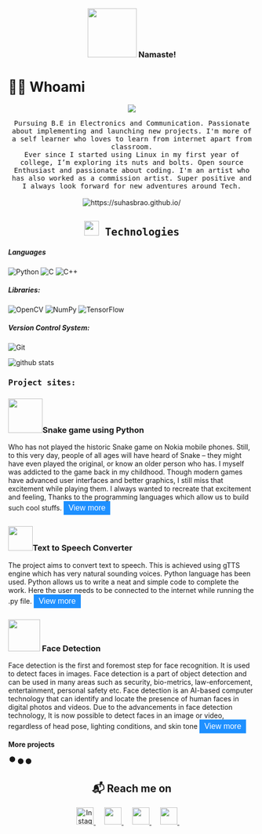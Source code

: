 <h3 align = "center" >
  <img src = "https://i.pinimg.com/originals/d7/bd/f1/d7bdf125ad47c0a85af91b082478a28d.gif" width = 100 height = 100 /> Namaste!
</h3>
<link rel="stylesheet" href="https://fonts.googleapis.com/icon?family=Material+Icons">
<style>
  .btn {
    background-color: DodgerBlue;
    border: none;
    color: white;
    padding: 5px 10px;
    font-size: 16px;
    cursor: pointer;
  }
  /* Darker background on mouse-over */
  .btn:hover {
    background-color: RoyalBlue;
  }
  /* style for material-icons */
  /* ################################################################################*/
  .material-icons {
    font-family: 'Material Icons';
    font-weight: normal;
    font-style: normal;
    font-size: 24px;  
    display: inline-block;
    line-height: 1;
    text-transform: none;
    letter-spacing: normal;
    word-wrap: normal;
    white-space: nowrap;
    direction: ltr;
    -webkit-font-smoothing: antialiased;
    text-rendering: optimizeLegibility;
    /* Support for Firefox. */
    -moz-osx-font-smoothing: grayscale;
    /* Support for IE. */
    font-feature-settings: 'liga';
  }
  .material-icons.md-16 { font-size: 16px; }
  /* Below is used to for go back to top button */
  /* ################################################################################*/
  .back-to-top {
      background-color: #04AA6D;
      color: #FFFFFF;
      opacity: 0;
      transition: opacity .6s ease-in-out;
      z-index: 999;
      position: fixed;
      right: 20px;
      bottom: 20px;
      width: 50px;
      height: 50px;
      box-sizing: border-box;
      border-radius: 50%;
    }
    a.back-to-top {
      font-weight: 1000;
      letter-spacing: 2px;
      font-size: 14px;
      text-transform: uppercase;
      text-align: center;
      line-height: 1.6;
      padding-left: 2px;
      padding-top: 14px;
    }
    .back-to-top:hover, .back-to-top:focus, .back-to-top:visited {
      color: white;
    }
    .back-to-top.show {
      opacity: 1;
    }
  /* side navigation bar */
  /* loader */
  .dots-3 {
    width:50px;
    height:24px;
    background: 
      radial-gradient(circle closest-side,currentColor 90%,#0000) 0%   50%,
      radial-gradient(circle closest-side,currentColor 90%,#0000) 50%  50%,
      radial-gradient(circle closest-side,currentColor 90%,#0000) 100% 50%;
    background-size:calc(100%/3) 12px;
    background-repeat: no-repeat;
    animation:d3 1s infinite linear;
  }
  @keyframes d3 {
      20%{background-position:0%   0%, 50%  50%,100%  50%}
      40%{background-position:0% 100%, 50%   0%,100%  50%}
      60%{background-position:0%  50%, 50% 100%,100%   0%}
      80%{background-position:0%  50%, 50%  50%,100% 100%}
  }
</style>

<a href="https://suhasbrao.github.io/" id="back-to-top" class="back-to-top" style="display: inline;"><i class="material-icons">arrow_upward</i></a>
<!--####################################################-->

<!-- Fades in the button when you scroll down -->
<script>
  var link = document.getElementById("back-to-top");
  var amountScrolled = 250;

  window.addEventListener('scroll', function(e) {
      if ( window.pageYOffset > amountScrolled ) {
          link.classList.add('show');
      } else {
          link.className = 'back-to-top';
      }
  });  
<!-- Scrolls to Top -->
  link.addEventListener('click', function(e) {
      e.preventDefault();

      var distance = 0 - window.pageYOffset;
      var increments = distance/(500/16);
      function animateScroll() {
          window.scrollBy(0, increments);
          if (window.pageYOffset <= document.body.offsetTop) {
              clearInterval(runAnimation);
          }
      };
      // Loop the animation function
      var runAnimation = setInterval(animateScroll, 16);
  });
</script>
 <!-- This function is used to create read more button -->

<p id="about">
  <h1 align="left"> 👨‍💻 Whoami </h1>

  <p align = "center"> 
  <img src = "https://images.weserv.nl/?url=https://raw.githubusercontent.com/SuhasBRao/SuhasBRao.github.io/master/assets/Profile (2).jpg?&h=300&w=300&fit=cover&mask=circle&maxage=7d&l=8" />
  </p>
  <!--https://github.com/neutraltone/awesome-stock-resources/blob/master/img/splash.jpg?raw=true-->

  <p align="center">
    <samp>Pursuing B.E in Electronics and Communication. Passionate about implementing and launching new projects. I'm more of a self learner who loves to learn from internet apart from classroom. <br>Ever since I started using Linux in my first year of college, I’m exploring its nuts and bolts.
    Open source Enthusiast and passionate about coding.
    I'm an artist who has also worked as a commission artist. Super positive and I always look forward for new adventures around Tech.
    </samp>
    <br><br>
    <img src="https://komarev.com/ghpvc/?username=SuhasBRao&color=green&style=flat" color=green alt="https://suhasbrao.github.io/" /> 
    <!--<img src="https://komarev.com/ghpvc/?username=SuhasBRao" color=green alt="https://github.com/SuhasBRao" /> -->
  </p>
</p>
<h2 align = "center" >
 <samp> <img src = "https://image.flaticon.com/icons/png/128/1087/1087840.png" width = 30 height = 30 />
  Technologies
 </samp>
</h2>

##### Languages

  <img alt="Python" src="https://img.shields.io/badge/Python-3776AB?logo=python&logoColor=white&style=for-the-badge" />
  <img alt="C" src="https://img.shields.io/badge/C-A8B9CC?logo=c&logoColor=white&style=for-the-badge" />
  <img alt="C++" src="https://img.shields.io/badge/C++-00599C?logo=c++&logoColor=white&style=for-the-badge" />

##### Libraries:

  <img alt="OpenCV" src="https://img.shields.io/badge/OpenCV-5C3EE8?logo=opencv5&logoColor=white&style=for-the-badge" />
  <img alt="NumPy" src="https://img.shields.io/badge/NumPy-013243?logo=numpy3&logoColor=white&style=for-the-badge" />
  <img alt="TensorFlow" src="https://img.shields.io/badge/TensorFlow-FF6F00?logo=tensorflow&logoColor=white&style=for-the-badge" />

##### Version Control System:

<img alt="Git" src="https://img.shields.io/badge/Git-F05032?logo=git&logoColor=white&style=for-the-badge" />


![github stats](https://github-readme-stats.vercel.app/api?username=SuhasBRao)
<!--![Top Languages Card](https://github-readme-stats.vercel.app/api/top-langs/?username=SuhasBRao)
-->


<p id = "Project">
<h3><samp>Project sites:</samp></h3>

<h3><img src = "https://external-content.duckduckgo.com/iu/?u=http%3A%2F%2Fbestanimations.com%2FAnimals%2FReptiles%2Fsnakes%2Fanimated-cobra-snake-gif-2.gif&f=1&nofb=1" width = 70 height = 70/>Snake game using Python</h3>
<p>Who has not played the historic Snake game on Nokia mobile phones. Still, to this very day, people of all ages will have heard of Snake – they might have even played the original, or know an older person who has. I myself was addicted to the game back in my childhood. Though modern games have advanced user interfaces and better graphics, I still miss that excitement while playing them. I always wanted to recreate that excitement and feeling, Thanks to the programming languages which allow us to build such cool stuffs.
<a href = "https://suhasbrao.github.io/Snake-game/">
  <button class="btn"> View more
  </button>
</a></p>

<h3><img src ="https://external-content.duckduckgo.com/iu/?u=https%3A%2F%2Fgifimage.net%2Fwp-content%2Fuploads%2F2017%2F10%2Fmicrophone-gif-12.gif&f=1&nofb=1" width = 50 height = 50 />Text to Speech Converter</h3>
<p>The project aims to convert text to speech. This is achieved using gTTS engine which has very natural sounding voices. Python language has been used. Python allows us to write a neat and simple code to complete the work. Here the user needs to be connected to the internet while running the .py file. 
<a href = "https://suhasbrao.github.io/Text-To-Speech/" >
  <button class="btn"> View more
  </button>
</a></p>

<h3><img src="https://media0.giphy.com/media/rxFW7n1NU7E6bwJ5ht/giphy.gif?cid=ecf05e4744p6phdsmu8nr73m9k0rixokm92401r15rsz1r62&rid=giphy.gif&ct=g" width = 65 height = 65 /> Face Detection</h3>
<p>Face detection is the first and foremost step for face recognition. It is used to detect faces in images. Face detection is a part of object detection and can be used in many areas such as security, bio-metrics, law-enforcement, entertainment, personal safety etc.
Face detection is an AI-based computer technology that can identify and locate the presence of human faces in digital photos and videos. Due to the advancements in face detection technology, It is now possible to detect faces in an image or video, regardless of head pose, lighting conditions, and skin tone
<a href = 'https://suhasbrao.github.io/FaceDetection/' >
  <button class="btn"> View more
  </button>
</a></p>

<b> More projects </b>
<section align = "center">
<div class="dots-3"></div>
</section>

<h2  align="center">&#x1F4EC; Reach me on</h2>

<p id = "reach_me_on" align = "center" >  
  <a href="https://www.instagram.com/suhasbrao/">
    <img
      alt="Instagram"
      src = "https://image.flaticon.com/icons/png/128/185/185985.png"
      width = 35
      height = 35
    />
  </a>
  &emsp;
  <a href="mailto:raos04567@gmail.com?subject=Hello%20Suhas B,%20From%20Github">
    <img 
      src = "https://image.flaticon.com/icons/png/128/552/552486.png"
      width = 35
      height = 35   
    />
  </a>
  &emsp;
  <a href="https://in.linkedin.com/in/suhasbrao?trk=profile-badge">
    <img 
      src = "https://image.flaticon.com/icons/png/128/185/185964.png"
      width = 35
      height = 35   
    />
  </a>
  &emsp;
  <a href="https://www.quora.com/profile/Suhas-Rao-66">
    <img 
      src = "https://image.flaticon.com/icons/png/128/185/185976.png"
      width = 35
      height = 35   
    />
  </a>
&nbsp;&nbsp;&nbsp;&nbsp;
</p>